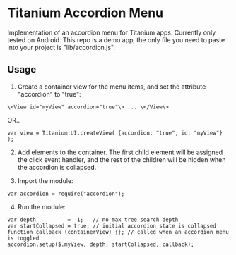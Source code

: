 Titanium Accordion Menu
========================

Implementation of an accordion menu for Titanium apps. Currently only tested on Android. This repo is a demo app, the only file you need to paste into your project is "lib/accordion.js".

Usage
------

1. Create a container view for the menu items, and set the attribute "accordion" to "true":

```
\<View id="myView" accordion="true"\> ... \</View\>
```

OR..

```
var view = Titanium.UI.createView( {accordion: "true", id: "myView"} );
```

2. Add elements to the container. The first child element will be assigned the click event handler, and the rest of the children will be hidden when the accordion is collapsed.

3. Import the module:

```
var accordion = require("accordion");
```

4. Run the module:

```
var depth          = -1;   // no max tree search depth
var startCollapsed = true; // initial accordion state is collapsed   
function callback (containerView) {}; // called when an accordion menu is toggled
accordion.setup($.myView, depth, startCollapsed, callback);
```
